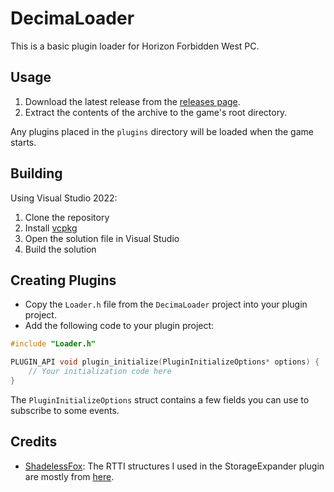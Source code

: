 # DecimaLoader

This is a basic plugin loader for Horizon Forbidden West PC.

## Usage

1. Download the latest release from the [releases page](https://github.com/Fexty12573/DecimaLoader/releases).
2. Extract the contents of the archive to the game's root directory.

Any plugins placed in the `plugins` directory will be loaded when the game starts.

## Building
Using Visual Studio 2022:

1. Clone the repository
2. Install [vcpkg](https://github.com/microsoft/vcpkg?tab=readme-ov-file#quick-start-windows)
3. Open the solution file in Visual Studio
4. Build the solution

## Creating Plugins
- Copy the `Loader.h` file from the `DecimaLoader` project into your plugin project.
- Add the following code to your plugin project:

```cpp
#include "Loader.h"

PLUGIN_API void plugin_initialize(PluginInitializeOptions* options) {
    // Your initialization code here
}
```

The `PluginInitializeOptions` struct contains a few fields you can use to subscribe to some events.

## Credits
- [ShadelessFox](https://github.com/ShadelessFox): The RTTI structures I used in the StorageExpander plugin are mostly from [here](https://github.com/ShadelessFox/decima-native).
